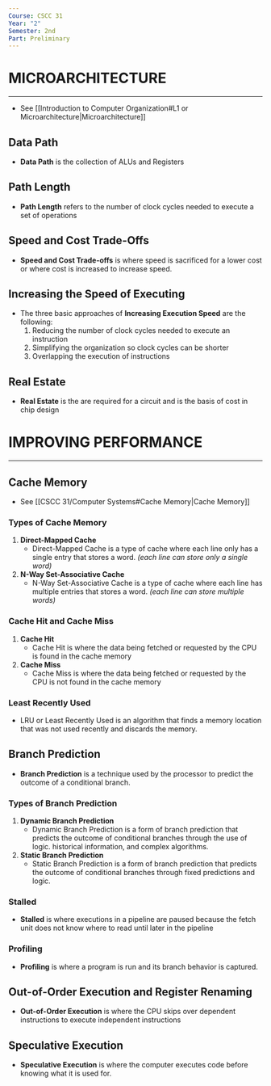 ```yaml
---
Course: CSCC 31
Year: "2"
Semester: 2nd
Part: Preliminary
---
```

# MICROARCHITECTURE
---
- See [[Introduction to Computer Organization#L1 or Microarchitecture|Microarchitecture]]
## Data Path
- **Data Path** is the collection of ALUs and Registers
## Path Length
- **Path Length** refers to the number of clock cycles needed to execute a set of operations
## Speed and Cost Trade-Offs
- **Speed and Cost Trade-offs** is where speed is sacrificed for a lower cost or where cost is increased to increase speed.
## Increasing the Speed of Executing
- The three basic approaches of **Increasing Execution Speed** are the following:
	1. Reducing the number of clock cycles needed to execute an instruction
	2. Simplifying the organization so clock cycles can be shorter
	3. Overlapping the execution of instructions
## Real Estate
- **Real Estate** is the are required for a circuit and is the basis of cost in chip design

# IMPROVING PERFORMANCE
---
## Cache Memory
- See [[CSCC 31/Computer Systems#Cache Memory|Cache Memory]]
### Types of Cache Memory
1. **Direct-Mapped Cache**
	- Direct-Mapped Cache is a type of cache where each line only has a single entry that stores a word. *(each line can store only a single word)*
2. **N-Way Set-Associative Cache**
	- N-Way Set-Associative Cache is a type of cache where each line has multiple entries that stores a word. *(each line can store multiple words)*
### Cache Hit and Cache Miss
1. **Cache Hit**
	- Cache Hit is where the data being fetched or requested by the CPU is found in the cache memory
2. **Cache Miss**
	- Cache Miss is where the data being fetched or requested by the CPU is not found in the cache memory
### Least Recently Used
- LRU or Least Recently Used is an algorithm that finds a memory location that was not used recently and discards the memory.

## Branch Prediction
- **Branch Prediction** is a technique used by the processor to predict the outcome of a conditional branch.
### Types of Branch Prediction
1. **Dynamic Branch Prediction**
	- Dynamic Branch Prediction is a form of branch prediction that predicts the outcome of conditional branches through the use of logic. historical information, and complex algorithms.
2. **Static Branch Prediction**
	- Static Branch Prediction is a form of branch prediction that predicts the outcome of conditional branches through fixed predictions and logic.
### Stalled
- **Stalled** is where executions in a pipeline are paused because the fetch unit does not know where to read until later in the pipeline
### Profiling
- **Profiling** is where a program is run and its branch behavior is captured.

## Out-of-Order Execution and Register Renaming
- **Out-of-Order Execution** is where the CPU skips over dependent instructions to execute independent instructions

## Speculative Execution
- **Speculative Execution** is where the computer executes code before knowing what it is used for.